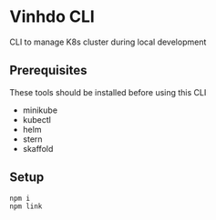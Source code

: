 # Vinhdo CLI

CLI to manage K8s cluster during local development

## Prerequisites

These tools should be installed before using this CLI

- minikube
- kubectl
- helm
- stern
- skaffold

## Setup

```bash
npm i
npm link
```
